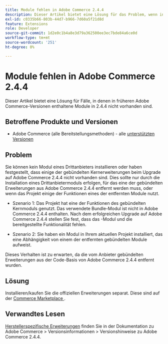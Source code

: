 ```yaml
---
title: Module fehlen in Adobe Commerce 2.4.4
description: Dieser Artikel bietet eine Lösung für das Problem, wenn in früheren Adobe Commerce-Versionen enthaltene Module in 2.4.4 nicht vorhanden sind.
exl-id: c0335b66-803b-44d7-b966-7d60a5f21d8d
feature: Extensions
role: Developer
source-git-commit: 1d2e0c1b4a8e3d79a362500ee3ec7bde84a6ce0d
workflow-type: tm+mt
source-wordcount: '251'
ht-degree: 0%

---
```


# Module fehlen in Adobe Commerce 2.4.4

Dieser Artikel bietet eine Lösung für Fälle, in denen in früheren Adobe Commerce-Versionen enthaltene Module in 2.4.4 nicht vorhanden sind.

## Betroffene Produkte und Versionen

* Adobe Commerce (alle Bereitstellungsmethoden) - alle [unterstützten Versionen](https://www.adobe.com/content/dam/cc/en/legal/terms/enterprise/pdfs/Adobe-Commerce-Software-Lifecycle-Policy.pdf)

## Problem

Sie können kein Modul eines Drittanbieters installieren oder haben festgestellt, dass einige der gebündelten Kernerweiterungen beim Upgrade auf Adobe Commerce 2.4.4 nicht vorhanden sind. Dies sollte nur durch die Installation eines Drittanbietermoduls erfolgen, für das eine der gebündelten Erweiterungen aus Adobe Commerce 2.4.4 entfernt werden muss, oder wenn das Projekt einige der Funktionen eines der entfernten Module nutzt.

* Szenario 1: Das Projekt hat eine der Funktionen des gebündelten Kernmoduls genutzt. Das verwendete Bundle-Modul ist nicht in Adobe Commerce 2.4.4 enthalten. Nach dem erfolgreichen Upgrade auf Adobe Commerce 2.4.4 stellen Sie fest, dass das -Modul und die bereitgestellte Funktionalität fehlen.

* Szenario 2: Sie haben ein Modul in Ihrem aktuellen Projekt installiert, das eine Abhängigkeit von einem der entfernten gebündelten Module aufweist.

Dieses Verhalten ist zu erwarten, da die vom Anbieter gebündelten Erweiterungen aus der Code-Basis von Adobe Commerce 2.4.4 entfernt wurden.

## Lösung

Installieren/kaufen Sie die offiziellen Erweiterungen separat. Diese sind auf der [Commerce Marketplace &#x200B;](https://marketplace.magento.com/extensions.html).

## Verwandtes Lesen

[Herstellerspezifische Erweiterungen](https://experienceleague.adobe.com/docs/commerce-operations/release/notes/adobe-commerce/2-4-4.html?lang=de&#vendor-bundled-extensions) finden Sie in der Dokumentation zu Adobe Commerce > Versionsinformationen > Versionshinweise zu Adobe Commerce 2.4.4.
